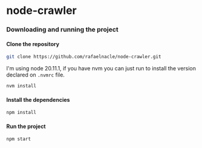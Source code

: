 # node-crawler

### Downloading and running the project
#### Clone the repository
```bash
git clone https://github.com/rafaelnacle/node-crawler.git
```
I'm using node 20.11.1, if you have nvm you can just run to install the version declared on `.nvmrc` file.
```bash
nvm install
```
#### Install the dependencies
```bash
npm install
```

#### Run the project
```bash
npm start
```

